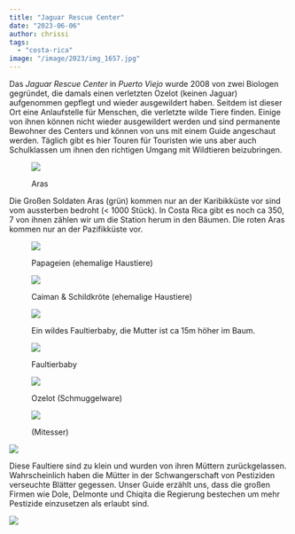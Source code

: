 ```yaml
---
title: "Jaguar Rescue Center"
date: "2023-06-06"
author: chrissi
tags: 
  - "costa-rica"
image: "/image/2023/img_1657.jpg"
---
```


Das _Jaguar Rescue Center_ in _Puerto Viejo_ wurde 2008 von zwei Biologen gegründet, die damals einen verletzten Ozelot (keinen Jaguar) aufgenommen gepflegt und wieder ausgewildert haben. Seitdem ist dieser Ort eine Anlaufstelle für Menschen, die verletzte wilde Tiere finden. Einige von ihnen können nicht wieder ausgewildert werden und sind permanente Bewohner des Centers und können von uns mit einem Guide angeschaut werden. Täglich gibt es hier Touren für Touristen wie uns aber auch Schulklassen um ihnen den richtigen Umgang mit Wildtieren beizubringen.

<figure>

![](https://hafenstrand.wordpress.com/wp-content/uploads/2023/06/img_0940.jpg?w=768)

<figcaption>

Aras

</figcaption>

</figure>

Die Großen Soldaten Aras (grün) kommen nur an der Karibikküste vor sind vom aussterben bedroht (< 1000 Stück). In Costa Rica gibt es noch ca 350, 7 von ihnen zählen wir um die Station herum in den Bäumen. Die roten Aras kommen nur an der Pazifikküste vor.

<figure>

![](https://hafenstrand.wordpress.com/wp-content/uploads/2023/06/img_0949.jpg?w=768)

<figcaption>

Papageien (ehemalige Haustiere)

</figcaption>

</figure>

<figure>

![](https://hafenstrand.wordpress.com/wp-content/uploads/2023/06/img_0961.jpg?w=768)

<figcaption>

Caiman & Schildkröte (ehemalige Haustiere)

</figcaption>

</figure>

<figure>

![](https://hafenstrand.wordpress.com/wp-content/uploads/2023/06/img_0958.jpg?w=768)

<figcaption>

Ein wildes Faultierbaby, die Mutter ist ca 15m höher im Baum.

</figcaption>

</figure>

<figure>

![](https://hafenstrand.wordpress.com/wp-content/uploads/2023/06/img_0957.jpg?w=768)

<figcaption>

Faultierbaby

</figcaption>

</figure>

<figure>

![](https://hafenstrand.wordpress.com/wp-content/uploads/2023/06/img_0952.jpg?w=768)

<figcaption>

Ozelot (Schmuggelware)

</figcaption>

</figure>

<figure>

![](https://hafenstrand.wordpress.com/wp-content/uploads/2023/06/img_0951.jpg?w=768)

<figcaption>

(Mitesser)

</figcaption>

</figure>

![](https://hafenstrand.wordpress.com/wp-content/uploads/2023/06/img_0927.jpg?w=768)

Diese Faultiere sind zu klein und wurden von ihren Müttern zurückgelassen. Wahrscheinlich haben die Mütter in der Schwangerschaft von Pestiziden verseuchte Blätter gegessen. Unser Guide erzählt uns, dass die großen Firmen wie Dole, Delmonte und Chiqita die Regierung bestechen um mehr Pestizide einzusetzen als erlaubt sind.

![](https://hafenstrand.wordpress.com/wp-content/uploads/2023/06/img_1657.jpg?w=1005)
